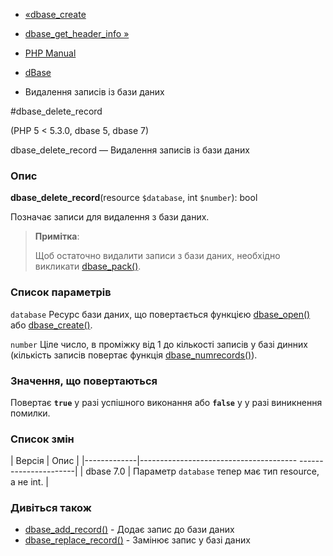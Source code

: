 - [«dbase_create](function.dbase-create.md)
- [dbase_get_header_info »](function.dbase-get-header-info.md)

- [PHP Manual](index.md)
- [dBase](ref.dbase.md)
- Видалення записів із бази даних

#dbase_delete_record

(PHP 5 \< 5.3.0, dbase 5, dbase 7)

dbase_delete_record — Видалення записів із бази даних

### Опис

**dbase_delete_record**(resource `$database`, int `$number`): bool

Позначає записи для видалення з бази даних.

> **Примітка**:
>
> Щоб остаточно видалити записи з бази даних, необхідно викликати
> [dbase_pack()](function.dbase-pack.md).

### Список параметрів

`database`
Ресурс бази даних, що повертається функцією
[dbase_open()](function.dbase-open.md) або
[dbase_create()](function.dbase-create.md).

`number`
Ціле число, в проміжку від 1 до кількості записів у базі динних
(кількість записів повертає функція
[dbase_numrecords()](function.dbase-numrecords.md)).

### Значення, що повертаються

Повертає **`true`** у разі успішного виконання або **`false`** у
у разі виникнення помилки.

### Список змін

| Версія | Опис |
|-------------|--------------------------------------- ----------------------|
| dbase 7.0 | Параметр `database` тепер має тип resource, а не int. |

### Дивіться також

- [dbase_add_record()](function.dbase-add-record.md) - Додає
запис до бази даних
- [dbase_replace_record()](function.dbase-replace-record.md) -
Замінює запис у базі даних
